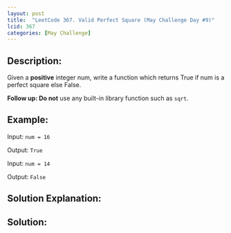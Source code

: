 ```yaml
---
layout: post
title:  "LeetCode 367. Valid Perfect Square (May Challenge Day #9)"
lcid: 367
categories: [May Challenge]
---
```

## Description:
Given a **positive** integer num, write a function which returns True if num is a perfect square else False.

**Follow up: Do not** use any built-in library function such as `sqrt`.

## Example:
Input: `num = 16`

Output: `True`

Input: `num = 14`

Output: `False`

## Solution Explanation:


## Solution:

```python

```
